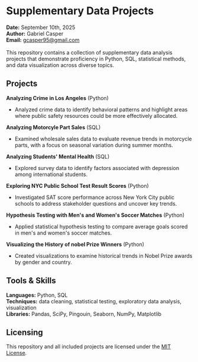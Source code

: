 # Supplementary Data Projects

**Date:** September 10th, 2025
<br>
**Author:** Gabriel Casper
<br>
**Email:** gcasper95@gmail.com
<br>
<br>
This repository contains a collection of supplementary data analysis projects that demonstrate proficiency in Python, SQL, statistical methods, and data visualization across diverse topics.

## Projects

**Analyzing Crime in Los Angeles** (Python)
+ Analyzed crime data to identify behavioral patterns and highlight areas where public safety resources could be more effectively allocated.

**Analyzing Motorcyle Part Sales** (SQL)
+ Examined wholesale sales data to evaluate revenue trends in motorcycle parts, with a focus on seasonal variation during summer months.

**Analyzing Students' Mental Health** (SQL)
+ Explored survey data to identify factors associated with depression among international students.

**Exploring NYC Public School Test Result Scores** (Python)
+ Investigated SAT score performance across New York City public schools to address stakeholder questions and uncover key trends.

**Hypothesis Testing with Men's and Women's Soccer Matches** (Python)
+ Applied statistical hypothesis testing to compare average goals scored in men's and women's soccer matches.

**Visualizing the History of nobel Prize Winners** (Python)
+ Created visualizations to examine historical trends in Nobel Prize awards by gender and country.

## Tools & Skills

**Languages:** Python, SQL
<br>
**Techniques:** data cleaning, statistical testing, exploratory data analysis, visualization
<br>
**Libraries:** Pandas, SciPy, Pingouin, Seaborn, NumPy, Matplotlib
<br>

## Licensing

This repository and all included projects are licensed under the [MIT License](https://github.com/gcasper95/Supplementary-Data-Projects/blob/main/LICENSE).
